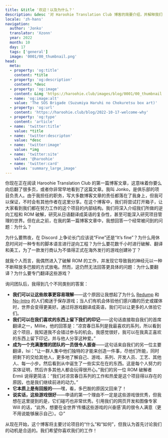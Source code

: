 ```yaml
---
title: &title '欢迎！以及为什么？'
description: &desc '对 Haroohie Translation Club 博客的简要介绍，并解释我们翻译凉宫春日游戏的动机。'
locale: 'zh-hans'
navigation:
  author: 'Jonko'
  translator: 'Xzonn'
  year: 2022
  month: 10
  day: 17
  tags: ['general']
  image: '0001/00_thumbnail.png'
head:
  meta:
  - property: 'og:title'
    content: *title
  - property: 'og:description'
    content: *desc
  - property: 'og:image'
    content: &img 'https://haroohie.club/images/blog/0001/00_thumbnail.png'
  - name: 'og:image:alt'
    value: 'The SOS Brigade (Suzumiya Haruhi no Chokuretsu box art)'
  - property: 'og:url'
    content: 'https://haroohie.club/blog/2022-10-17-welcome-why'
  - property: 'og:type'
    content: 'article'
  - name: 'twitter:title'
    value: *title
  - name: 'twitter:descripton'
    value: *desc
  - name: 'twitter:image'
    value: *img
  - name: 'twitter:site'
    value: '@haroohie'
  - name: 'twitter:card'
    value: 'summary_large_image'
---
```


你现在正在阅读 Haroohie Translation Club 的第一篇博客文章，这意味着你要么向后翻了很多页，或者你非常早地看到了这篇文章。我叫 Jonko，是俱乐部的项目负责人。由于我担任的职务，写大多数博客文章的责任都落在了我身上，但我可以保证，不时会有其他作者在这里分享。在这个博客中，我们将尝试打开箱子，让大家看到我们都在努力工作的这个项目的内部结构。我们将深入介绍我们所做的逆向工程和 ROM 破解，研究从日语翻译成英语的复杂性，甚至可能深入研究项目管理的世界。但在此之前，在我的第一篇博客文章中，我想回答一个经常被问到的问题：为什么？

为什么要熬夜，在 Discord 上争论长门应该说“Fine”还是“It’s fine”？为什么用休息时间对一种专有的脚本语言进行逆向工程？为什么要花数千小时进行破解、翻译和美工，为了一款发行商认为不值得正式在海外发行的游戏创建补丁？

就我个人而言，我偶然进入了破解 ROM 的工作，并发现它导致我的神经元以一种不断释放多巴胺的方式放电。然而，这仍然无法回答更具体的问题：为什么要翻译？为什么要专门翻译这些游戏？

询问团队后，我得到几个不同类别的答案：

* **我们可以让这些故事更容易理解**——这个原因让我想起了为什么 [Redump](http://redump.org/) 和 [No-Intro](https://no-intro.org/) 的人们痴迷于保存游戏；当人们有机会体验他们感兴趣的历史或媒体时，世界会变得更美好。通过将游戏翻译成英语，我们可以让更多的人体验它们。
* **我们可以在我们喜欢的东西上留下我们的印记**——这句话直接取自我们的首席翻译之一，Millie，他的回答是：“凉宫春日系列是我最喜欢的系列，所以看到这个项目，我知道我不会错过参与的机会。我感觉很好，我可以在我真正喜欢的东西上留下印记，并与他人分享这种爱。”
* **成为一个充满激情的团队的一员很令人振奋**——这句话来自我们的另一位主要翻译，Isi：“让一群人集中他们独特的才能来创造一件事，尽他们所能，同时把剩下的交给其他人，更多地了解自己、游戏、系列、开发人员、工艺、其他人、每一小步。然后看到从中诞生了一些实实在在的东西。这是每个人努力的实体证明，然后许多其他人都会玩得很开心。”我们的另一位 ROM 破解者 Ermii 说得更简洁：“我们对凉宫春日系列的工作和热爱是这个项目得以存在的原因，也是我们继续前进的动力。”
* **它本质上是有回报的**——嘿，看，多巴胺的原因又回来了！
* **说实话，这些游戏很好**——申请的第一个理由不一定是这些游戏很优秀，但我想在这里提到的是，它们碰巧也非常优秀。引用我们的网页开发和图像专家 Will 的话，“此外，想要在全世界‘传播这些游戏的兴奋感’真的很令人满意（更不用说能够展示自己）。😉”

从现在开始，这个博客将主要讨论项目的“什么”和“如何”，但我认为首先讨论我们的动机是合适的。我们希望你喜欢我们的工作！